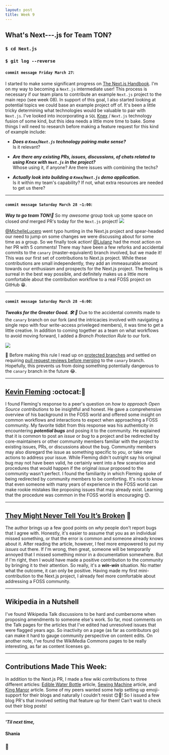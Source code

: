 ```yaml
---
layout: post
title: Week 9
---
```


## What's Next---.js for Team TON?

### `$ cd Next.js`
### `$ git log --reverse`

#### `commit message Friday March 27`:
I started to make some significant progress on [The Next.js Handbook](https://www.freecodecamp.org/news/the-next-js-handbook/). I'm on my way to becoming a `Next.js` intermediate user! This process is necessary if our team plans to contribute an example `Next.js` project to the main repo (see week 08). In support of this goal, I also started looking at potential topics we could base an example project off of. It's been a little tricky determining what technologies would be valuable to pair with `Next.js`. I've looked into incorporating a `SQL` [Knex](http://knexjs.org/) / `Next.js` technology fusion of some kind, but this idea needs a little more time to bake. Some things I will need to research before making a feature request for this kind of example include:

- ***Does a `Knex`/`Next.js` technology pairing make sense?*** <br>
Is it relevant?

- ***Are there any existing PRs, issues, discussions, of chats related to using Knex with `Next.js` in the project?*** <br>
Whose using it, if anyone? Are there issues with combining the techs?

- ***Actually look into building a `Knex`/`Next.js` demo application.*** <br> 
Is it within my team's capability? If not, what extra resources are needed to get us there?

---

#### `commit message Saturday March 28 ~1:00`: 
***Way to go team TON!:rocket:***  So my *awesome* group took up some space on closed *and* merged PR's today for the `Next.js` project! 
<img src="https://hunter-college-ossd-spr-2020.github.io/sdhani-weekly/assets/first-TON-contribs.png">

[@MichelleLucero](https://hunter-college-ossd-spr-2020.github.io/MichelleLucero-weekly/) went typo hunting in the Next.js project and spear-headed our need to jump on some changes we were discussing about for some time as a group. So we finally took action! [@Liulanz](https://hunter-college-ossd-spr-2020.github.io/liulanz-weekly/) had the most action on her PR with 5 comments! 
There may have been a few reforks and accidental commits to the `canary` (master-equivalent) branch involved, but we made it! This was our first set of contributions to Next.js project. While these contributions are small independently, they add an immeasurable amount towards our enthusiasm and prospects for the Next.js project. The feeling is surreal in the best way possible, and definitely makes us a little more comfortable about the contribution workflow to a real FOSS project on GitHub :grin:. 

---

#### `commit message Saturday March 28 ~6:00`: 
***Tweaks for the Greater Good. :hammer_and_wrench: :art:*** Due to the accidental commits made to the `canary` branch on our fork (and the intricacies involved with navigating a single repo with four write-access priveleged members), it was time to get a little creative. In addition to coming together as a team on what workflows to avoid moving forward, I added a *Branch Protection Rule* to our fork.

<img src="https://hunter-college-ossd-spr-2020.github.io/sdhani-weekly/assets/branch-protection.png">

:construction: Before making this rule I read up on [protected branches](https://help.github.com/en/github/administering-a-repository/about-protected-branches) and settled on requiring [pull request reviews before merging](https://help.github.com/en/github/administering-a-repository/about-required-reviews-for-pull-requests) to the `canary` branch. Hopefully, this prevents us from doing something potentially dangerous to the `canary` branch in the future :joy:. 

---

## [Kevin Fleming](https://github.com/KevinFleming) :octocat::mega:

I found Fleming's response to a peer's question on *how to approach Open Source contributions* to be insightful and honest. He gave a comprehensive overview of his background in the FOSS world and offered some insight on common workflows and interactions to expect when approaching a FOSS community. My favorite tidbit from this response was his authenticity in encountering ***potential bugs*** and posing it to the community. He explained that it is common to post an *issue* or *bug* to a project and be redirected by core-maintainers or other community members familiar with the project to existing issues, PRs, or discussions about the bug. Community members may also disregard the issue as something specific to *you*, or take new actions to address your issue. While Fleming didn't outright say his original bug may not have been valid, he certainly went into a few scenarios and procedures that would happen if the original *issue* proposed to the community wasn't perfect. I found the familiarity in which Fleming spoke of being redirected by community members to be comforting. It's nice to know that even someone with many years of experience in the FOSS world can make rookie mistakes like proposing issues that may already exist. Learning that the procedure was common in the FOSS world is encouraging :blush:.

---

## [They Might Never Tell You It’s Broken](https://pointersgonewild.com/2019/11/02/they-might-never-tell-you-its-broken/) :bug:

The author brings up a few good points on *why* people don't report bugs that I agree with. Honestly, it's easier to assume that you as an individual missed something, or that the error is common and someone already knows about it. After reading the article, however, I feel more empowered to put my *issues* out there. If I'm wrong, then great, someone will be temporarily annoyed that I missed something minor in a documentation somewhere. But if I'm right, then I would have made a positive contribution to the community by bringing it to their attention. So really, it's a ***win-win*** situation. No matter what the outcome, it can only be positive. Having made my first mini-contribution to the Next.js project, I already feel more comfortable about addressing a FOSS community.

---

## Wikipedia in a Nutshell

I've found Wikipedia Talk discussions to be hard and cumbersome when proposing amendments to someone else's work. So far, most comments on the Talk pages for the articles that I've edited had unresolved issues that were flagged years ago. So inactivity on a page (as far as contributors go) can make it hard to gauge community perspective on content edits. On another note, I've found the WikiMedia Commons pages to be really interesting, as far as content licenses go.
  
---

## Contributions Made This Week:

In addition to the Next.js PR, I made a few wiki contributions to three different articles: [Edible Water Bottle](https://en.wikipedia.org/wiki/Edible_water_bottle) article, [Sewing Machine](https://en.wikipedia.org/wiki/Sewing_machine) article, and [King Manor](https://en.wikipedia.org/wiki/King_Manor) article. 
Some of my peers wanted some help setting up emoji-support for their blogs and naturally I couldn't resist :blush::star2:! So I issued a few blog PR's that involved setting that feature up for them! Can't wait to check out their blog posts!

--- 
#### *'Til next time,*
#### Shania
### :mushroom:
